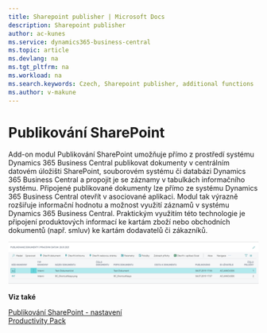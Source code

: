 ```yaml
---
title: Sharepoint publisher | Microsoft Docs
description: Sharepoint publisher
author: ac-kunes
ms.service: dynamics365-business-central
ms.topic: article
ms.devlang: na
ms.tgt_pltfrm: na
ms.workload: na
ms.search.keywords: Czech, Sharepoint publisher, additional functions
ms.author: v-makune
---
```

# Publikování SharePoint

Add-on modul Publikování SharePoint umožňuje přímo z prostředí systému Dynamics 365 Business Central publikovat dokumenty v centrálním datovém úložišti SharePoint, souborovém systému či databázi Dynamics 365 Business Central a propojit je se záznamy v tabulkách informačního systému. Připojené publikované dokumenty lze přímo ze systému Dynamics 365 Business Central otevřít v asociované aplikaci. Modul tak výrazně rozšiřuje informační hodnotu a možnost využití záznamů v systému Dynamics 365 Business Central. Praktickým využitím této technologie je připojení produktových informací ke kartám zboží nebo obchodních dokumentů (např. smluv) ke kartám dodavatelů či zákazníků.

![Sharepoint](media/sharepoint.png "Sharepoint")


**Viz také**

[Publikování SharePoint - nastavení](ac-sharepoint-publisher-setup.md)  
[Productivity Pack](ac-productivity-pack.md)

